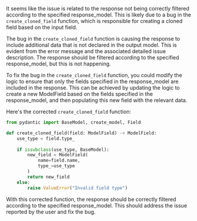 It seems like the issue is related to the response not being correctly filtered according to the specified response_model. This is likely due to a bug in the `create_cloned_field` function, which is responsible for creating a cloned field based on the input field.

The bug in the `create_cloned_field` function is causing the response to include additional data that is not declared in the output model. This is evident from the error message and the associated detailed issue description. The response should be filtered according to the specified response_model, but this is not happening.

To fix the bug in the `create_cloned_field` function, you could modify the logic to ensure that only the fields specified in the response_model are included in the response. This can be achieved by updating the logic to create a new ModelField based on the fields specified in the response_model, and then populating this new field with the relevant data.

Here's the corrected `create_cloned_field` function:

```python
from pydantic import BaseModel, create_model, Field

def create_cloned_field(field: ModelField) -> ModelField:
    use_type = field.type_
    
    if issubclass(use_type, BaseModel):
        new_field = ModelField(
            name=field.name,
            type_=use_type
        )
        return new_field
    else:
        raise ValueError("Invalid field type")
```

With this corrected function, the response should be correctly filtered according to the specified response_model. This should address the issue reported by the user and fix the bug.
